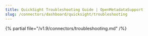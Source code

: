 ```yaml
---
title: QuickSight Troubleshooting Guide | OpenMetadataSupport
slug: /connectors/dashboard/quicksight/troubleshooting
---
```


{% partial file="/v1.9/connectors/troubleshooting.md" /%}
